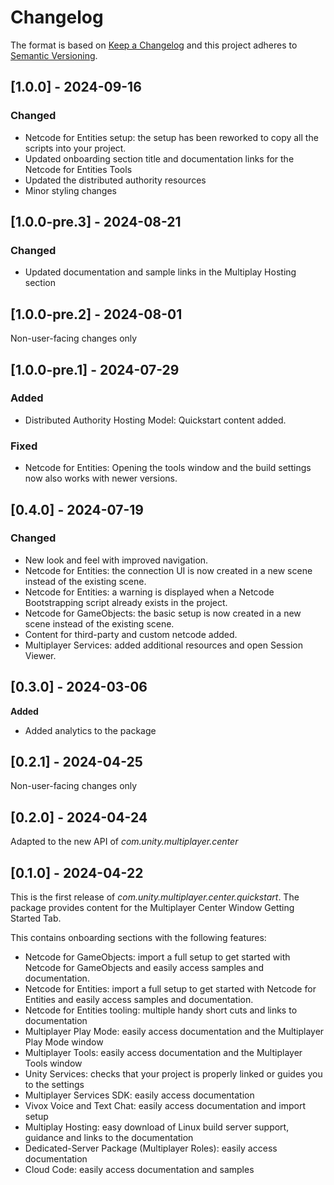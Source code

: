 # Changelog

The format is based on [Keep a Changelog](http://keepachangelog.com/en/1.0.0/)
and this project adheres to [Semantic Versioning](http://semver.org/spec/v2.0.0.html).

## [1.0.0] - 2024-09-16

### Changed
- Netcode for Entities setup: the setup has been reworked to copy all the scripts into your project. 
- Updated onboarding section title and documentation links for the Netcode for Entities Tools
- Updated the distributed authority resources
- Minor styling changes

## [1.0.0-pre.3] - 2024-08-21

### Changed
- Updated documentation and sample links in the Multiplay Hosting section

## [1.0.0-pre.2] - 2024-08-01

Non-user-facing changes only

## [1.0.0-pre.1] - 2024-07-29

### Added
- Distributed Authority Hosting Model: Quickstart content added.

### Fixed
- Netcode for Entities: Opening the tools window and the build settings now also works with newer versions.

## [0.4.0] - 2024-07-19

### Changed
- New look and feel with improved navigation.
- Netcode for Entities: the connection UI is now created in a new scene instead of the existing scene.
- Netcode for Entities: a warning is displayed when a Netcode Bootstrapping script already exists in the project.
- Netcode for GameObjects: the basic setup is now created in a new scene instead of the existing scene.
- Content for third-party and custom netcode added.
- Multiplayer Services: added additional resources and open Session Viewer.

## [0.3.0] - 2024-03-06

**Added**
- Added analytics to the package

## [0.2.1] - 2024-04-25

Non-user-facing changes only

## [0.2.0] - 2024-04-24

Adapted to the new API of *com.unity.multiplayer.center*

## [0.1.0] - 2024-04-22

This is the first release of *com.unity.multiplayer.center.quickstart*. The package provides content for the Multiplayer Center Window Getting Started Tab.

This contains onboarding sections with the following features:

- Netcode for GameObjects: import a full setup to get started with Netcode for GameObjects and easily access samples and documentation.
- Netcode for Entities: import a full setup to get started with Netcode for Entities and easily access samples and documentation.
- Netcode for Entities tooling: multiple handy short cuts and links to documentation
- Multiplayer Play Mode: easily access documentation and the Multiplayer Play Mode window
- Multiplayer Tools: easily access documentation and the Multiplayer Tools window
- Unity Services: checks that your project is properly linked or guides you to the settings
- Multiplayer Services SDK: easily access documentation
- Vivox Voice and Text Chat: easily access documentation and import setup
- Multiplay Hosting: easy download of Linux build server support, guidance and links to the documentation
- Dedicated-Server Package (Multiplayer Roles): easily access documentation
- Cloud Code: easily access documentation and samples
